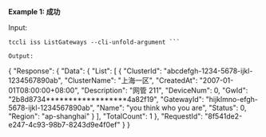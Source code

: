 **Example 1: 成功**

 

Input: 

```
tccli iss ListGateways --cli-unfold-argument ```

Output: 
```
{
    "Response": {
        "Data": {
            "List": [
                {
                    "ClusterId": "abcdefgh-1234-5678-ijkl-1234567890ab",
                    "ClusterName": "上海一区",
                    "CreatedAt": "2007-01-01T08:00:00+08:00",
                    "Description": "网管 211",
                    "DeviceNum": 0,
                    "GwId": "2b8d8734******************4a82f19",
                    "GatewayId": "hijklmno-efgh-5678-ijkl-1234567890ab",
                    "Name": "you think who you are",
                    "Status": 0,
                    "Region": "ap-shanghai"
                }
            ],
            "TotalCount": 1
        },
        "RequestId": "8f541de2-e247-4c93-98b7-8243d9e4f0ef"
    }
}
```

